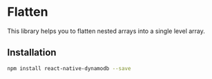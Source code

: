 # Flatten

This library helps you to flatten nested arrays into a single level array.

## Installation
```bash
npm install react-native-dynamodb --save
```
